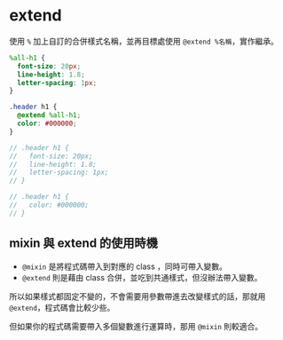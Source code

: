 # extend

使用 `%` 加上自訂的合併樣式名稱，並再目標處使用 `@extend %名稱`，實作繼承。

```scss
%all-h1 {
  font-size: 20px;
  line-height: 1.8;
  letter-spacing: 1px;
}

.header h1 {
  @extend %all-h1;
  color: #000000;
}

// .header h1 {
//   font-size: 20px;
//   line-height: 1.8;
//   letter-spacing: 1px;
// }

// .header h1 {
//   color: #000000;
// }
```

## mixin 與 extend 的使用時機

- `@mixin` 是將程式碼帶入到對應的 class ，同時可帶入變數。
- `@extend` 則是藉由 class 合併，並吃到共通樣式，但沒辦法帶入變數。

所以如果樣式都固定不變的，不會需要用參數帶進去改變樣式的話，那就用 `@extend`，程式碼會比較少些。

但如果你的程式碼需要帶入多個變數進行運算時，那用 `@mixin` 則較適合。
